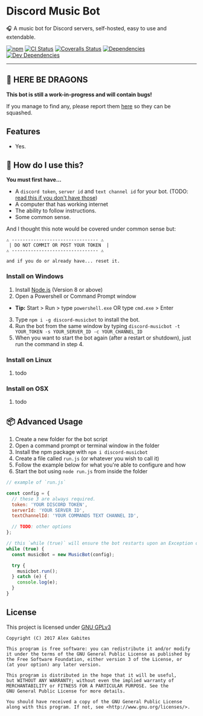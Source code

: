 # Discord Music Bot

🎧 A music bot for Discord servers, self-hosted, easy to use and extendable.


[![npm](https://img.shields.io/npm/v/discord-musicbot.svg)](https://www.npmjs.com/package/discord-musicbot)
[![CI Status](https://img.shields.io/travis/South-Paw/discord-musicbot/refactor.svg)](https://travis-ci.org/South-Paw/discord-musicbot)
[![Coveralls Status](https://img.shields.io/coveralls/github/South-Paw/discord-musicbot/refactor.svg)](https://coveralls.io/github/South-Paw/discord-musicbot?branch=refactor)
[![Dependencies](https://david-dm.org/South-Paw/discord-musicbot/refactor.svg)](https://david-dm.org/South-Paw/discord-musicbot/refactor)
[![Dev Dependencies](https://david-dm.org/South-Paw/discord-musicbot/refactor/dev-status.svg)](https://david-dm.org/South-Paw/discord-musicbot/refactor?type=dev)

---

## 🐉 HERE BE DRAGONS

**This bot is still a work-in-progress and will contain bugs!**

If you manage to find any, please report them [here](https://github.com/South-Paw/discord-musicbot/issues) so they can be squashed.

## Features

* Yes.

## 🤖 How do I use this?

**You must first have...**

* A `discord token`, `server id` and `text channel id` for your bot. (TODO: [read this if you don't have those](#TODO))
* A computer that has working internet
* The ability to follow instructions.
* Some common sense.

And I thought this note would be covered under common sense but:

```
⚠️ -------------------------------- ⚠️
 | DO NOT COMMIT OR POST YOUR TOKEN  |
⚠️ -------------------------------- ⚠️

and if you do or already have... reset it.
```

### Install on Windows

1. Install [Node.js](https://nodejs.org/en/) (Version 8 or above)
2. Open a Powershell or Command Prompt window
  * **Tip:** Start > Run > type `powershell.exe` OR type `cmd.exe` > Enter
3. Type `npm i -g discord-musicbot` to install the bot.
4. Run the bot from the same window by typing `discord-musicbot -t YOUR_TOKEN -s YOUR_SERVER_ID -c YOUR_CHANNEL_ID`
5. When you want to start the bot again (after a restart or shutdown), just run the command in step 4.

### Install on Linux

1. todo

### Install on OSX

1. todo

## 📦 Advanced Usage

1. Create a new folder for the bot script
2. Open a command prompt or terminal window in the folder
3. Install the npm package with `npm i discord-musicbot`
4. Create a file called `run.js` (or whatever you wish to call it)
5. Follow the example below for what you're able to configure and how
6. Start the bot using `node run.js` from inside the folder

```js
// example of `run.js`

const config = {
  // these 3 are always required.
  token: 'YOUR DISCORD TOKEN',
  serverId: 'YOUR SERVER ID',
  textChannelId: 'YOUR COMMANDS TEXT CHANNEL ID',

  // TODO: other options
};

// this `while (true)` will ensure the bot restarts upon an Exception occurring
while (true) {
  const musicBot = new MusicBot(config);

  try {
    musicbot.run();
  } catch (e) {
    console.log(e);
  }
}
```

## License

This project is licensed under [GNU GPLv3](https://github.com/South-Paw/discord-musicbot/blob/master/LICENSE)

```
Copyright (C) 2017 Alex Gabites

This program is free software: you can redistribute it and/or modify
it under the terms of the GNU General Public License as published by
the Free Software Foundation, either version 3 of the License, or
(at your option) any later version.

This program is distributed in the hope that it will be useful,
but WITHOUT ANY WARRANTY; without even the implied warranty of
MERCHANTABILITY or FITNESS FOR A PARTICULAR PURPOSE. See the
GNU General Public License for more details.

You should have received a copy of the GNU General Public License
along with this program. If not, see <http://www.gnu.org/licenses/>.
```
